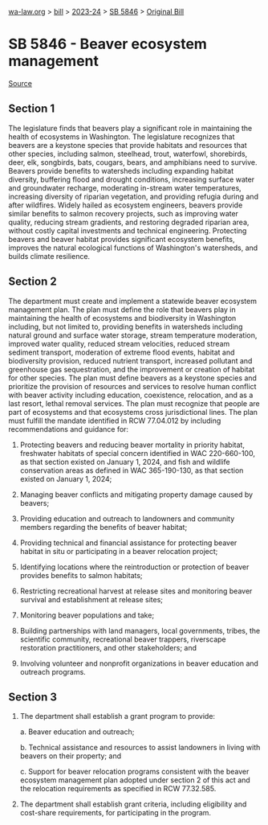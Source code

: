 [wa-law.org](/) > [bill](/bill/) > [2023-24](/bill/2023-24/) > [SB 5846](/bill/2023-24/sb/5846/) > [Original Bill](/bill/2023-24/sb/5846/1/)

# SB 5846 - Beaver ecosystem management

[Source](http://lawfilesext.leg.wa.gov/biennium/2023-24/Pdf/Bills/Senate%20Bills/5846.pdf)

## Section 1
The legislature finds that beavers play a significant role in maintaining the health of ecosystems in Washington. The legislature recognizes that beavers are a keystone species that provide habitats and resources that other species, including salmon, steelhead, trout, waterfowl, shorebirds, deer, elk, songbirds, bats, cougars, bears, and amphibians need to survive. Beavers provide benefits to watersheds including expanding habitat diversity, buffering flood and drought conditions, increasing surface water and groundwater recharge, moderating in-stream water temperatures, increasing diversity of riparian vegetation, and providing refugia during and after wildfires. Widely hailed as ecosystem engineers, beavers provide similar benefits to salmon recovery projects, such as improving water quality, reducing stream gradients, and restoring degraded riparian area, without costly capital investments and technical engineering. Protecting beavers and beaver habitat provides significant ecosystem benefits, improves the natural ecological functions of Washington's watersheds, and builds climate resilience.

## Section 2
The department must create and implement a statewide beaver ecosystem management plan. The plan must define the role that beavers play in maintaining the health of ecosystems and biodiversity in Washington including, but not limited to, providing benefits in watersheds including natural ground and surface water storage, stream temperature moderation, improved water quality, reduced stream velocities, reduced stream sediment transport, moderation of extreme flood events, habitat and biodiversity provision, reduced nutrient transport, increased pollutant and greenhouse gas sequestration, and the improvement or creation of habitat for other species. The plan must define beavers as a keystone species and prioritize the provision of resources and services to resolve human conflict with beaver activity including education, coexistence, relocation, and as a last resort, lethal removal services. The plan must recognize that people are part of ecosystems and that ecosystems cross jurisdictional lines. The plan must fulfill the mandate identified in RCW 77.04.012 by including recommendations and guidance for:

1. Protecting beavers and reducing beaver mortality in priority habitat, freshwater habitats of special concern identified in WAC 220-660-100, as that section existed on January 1, 2024, and fish and wildlife conservation areas as defined in WAC 365-190-130, as that section existed on January 1, 2024;

2. Managing beaver conflicts and mitigating property damage caused by beavers;

3. Providing education and outreach to landowners and community members regarding the benefits of beaver habitat;

4. Providing technical and financial assistance for protecting beaver habitat in situ or participating in a beaver relocation project;

5. Identifying locations where the reintroduction or protection of beaver provides benefits to salmon habitats;

6. Restricting recreational harvest at release sites and monitoring beaver survival and establishment at release sites;

7. Monitoring beaver populations and take;

8. Building partnerships with land managers, local governments, tribes, the scientific community, recreational beaver trappers, riverscape restoration practitioners, and other stakeholders; and

9. Involving volunteer and nonprofit organizations in beaver education and outreach programs.

## Section 3
1. The department shall establish a grant program to provide:

    a. Beaver education and outreach;

    b. Technical assistance and resources to assist landowners in living with beavers on their property; and

    c. Support for beaver relocation programs consistent with the beaver ecosystem management plan adopted under section 2 of this act and the relocation requirements as specified in RCW 77.32.585.

2. The department shall establish grant criteria, including eligibility and cost-share requirements, for participating in the program.
